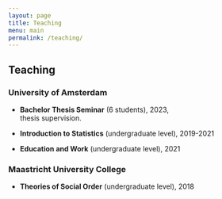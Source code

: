 ```yaml
---
layout: page
title: Teaching
menu: main
permalink: /teaching/
---
```



## Teaching

### University of Amsterdam

- **Bachelor Thesis Seminar** (6 students), 2023, \
thesis supervision.

- **Introduction to Statistics** (undergraduate level), 2019-2021 

- **Education and Work** (undergraduate level), 2021 

### Maastricht University College

- **Theories of Social Order** (undergraduate level), 2018 

